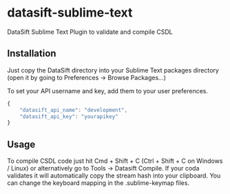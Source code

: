 datasift-sublime-text
=====================

DataSift Sublime Text Plugin to validate and compile CSDL

Installation
------------

Just copy the DataSift directory into your Sublime Text packages directory (open it by going to Preferences -> Browse Packages...)

To set your API username and key, add them to your user preferences.


```javascript
{
	"datasift_api_name": "development",
	"datasift_api_key": "yourapikey"
}
```


Usage
-----

To compile CSDL code just hit Cmd + Shift + C (Ctrl + Shift + C on Windows / Linux) or alternatively go to Tools -> Datasift Compile. If your coda validates it will automatically copy the stream hash into your clipboard. You can change the keyboard mapping in the .sublime-keymap files.